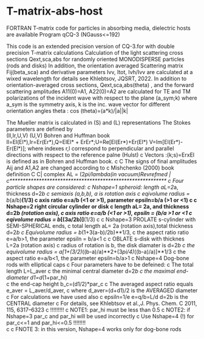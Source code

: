 # T-matrix-abs-host
FORTRAN T-matrix code for particles in absorbing media, dielectric hosts are available
Program       qCQ-3  (NGauss<=192)

This code is an extended precision version of CQ-3.for 
with double precision T-matrix calculations
Calculation of the light scattering cross sections Qext,sca,abs
for randomly oriented MONODISPERSE particles (rods and disks)
In addition, the orientation averaged Scattering matrix Fij(beta_sca)
and derivative parameters Ivv, Itot, Ivh/Ivv are calculated at a wixed wavelength
for details see Khlebtsov, JQSRT, 2022.	
In addition to orientation-averaged cross sections,
Qext,sca,abs(theta) , and the forward scattering amplitudes
A11(0)=A1, A22(0)=A2   are calculated for TE and TM
polarizations of the incident wave with respect to the plane
(a_sym;k) where a_sym is the symmetry axis, k is the inc. wave vector
for different orientation angles theta : cos (theta)=(a*k)/|a||k|
  
The Mueller matrix is calculated in (S) and (L) representations
The Stokes parameters are defined by     
(Il,Ir,U,V)   (U,V)   Bohren and Huffman book  
Il=El(El*),Ir=Er(Er*),Q=ElEl* + ErEr*;U=Re[El(Er*)+Er(El*)
V=Im[El(Er*)-Er(El*)];
where indexes r,l correspond to perpendicular
and parallel directions with respect to the reference palne (Hulst)
c   Vectors :(k;s)=ErxEl is defined as in Bohren and Huffman book.
c 
C  The signs of final amplitudes Aij and A1,A2 are changed according to 
c  Mishchenko (2000) book definition
C
C|  complex AL = (2*pi/lambda(in vacuum)*Rev*refmed                 |
c***********************************************************
c      Four particle shapes are considered:
c  Nshape=1  spheroid: length aL=2*a, thickness d=2*b
c            semiaxis (a,b,b), a is rotation axis
c		   eqivolume radius = b*(a/b)**(1/3)
c            axis ratio e=a/b (<1 or >1), parameter epsiln=b/a (>1 or <1)
c
c  Nshape=2  right circular cylinder or disk
c            length aL= 2a, and thickness d=2*b (rotation axis), 
c            axis ratio e=a/b (<1 or >1), epsiln = (b/a >1 or <1
c		   eqivolume radius = b*[(3a/2b)]**(1/3)
c
c  Nshape=3  PROLATE s-cylinder with SEMI-SPHERICAL ends,
c            total length aL= 2a (rotation axis),total thickness d=2*b
c            Equivolume radius = b*(1+3(a-b)/2b)**1/3,
c            the aspect ratio ratio e=a/b>1, the parameter epsiln = b/a<1
c
c            OBLATE s-disk with thicknes L=2a (rotation axis)
c            radius of rotation is  b, the disk diamater is d=2*b
c            the equivolume radius = a[1+(3/2)*((b-a)/a)**2+(3*pi/4)*((b-a)/a)]**1/3
c            the aspect ratio e=a/b<1, the parameter epsiln=b/a>1
c  Nshape=4  Dog-bone rods with elliptical caps
c		   Four parameters have to be defeined:
c		   The total length L=L_aver
c		   the minimal central diameter d=2*b
c		   the maximal end-diameter d1=d*(1+par_hi)  
c		   the end-cap height b_c=(d1/2)*par_c
c			The averaged aspect ratio equals e_aver = L_aver/d_aver,
c             where d_aver=(d+d1)/2  is the AVERAGED diameter
c			For calculations we have used also
c             epsiln=1/e e=q/b=L/d d=2b is the CENTRAL diameter
c	        For details, see Khlebtsov et al.,J. Phys. Chem. C 2011, 115, 6317–6323
c	!!!!!!!!!
c             NOTE1: par_hi must be less than 0.5
c			NOTE2: if Nshape=3 par_c and par_hi will be used incorrectly
c			Use Nshape=4 (!) for par_c<=1 and par_hi<=0.5 !!!!!!!!	
c
c			FNOTE 3: in this version, Nshape=4 works only for dog-bone rods	

